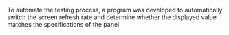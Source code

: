 To automate the testing process, a program was developed to automatically switch the screen refresh rate and determine whether the displayed value matches the specifications of the panel.
 
